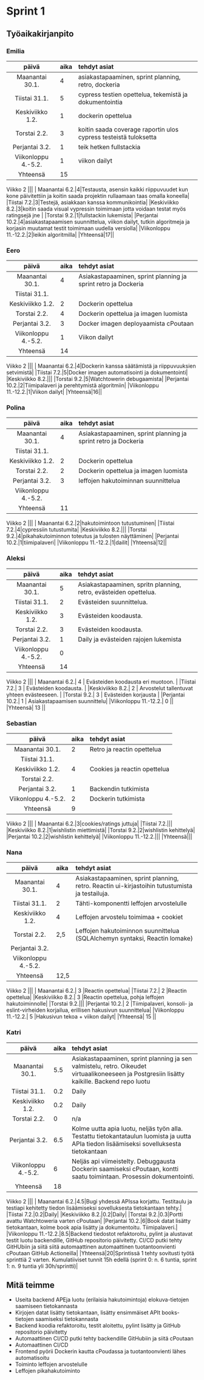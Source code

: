 # Sprint 1
## Työaikakirjanpito

### Emilia
| päivä | aika | tehdyt asiat  |
| :----:|:-----| :-----|
| Maanantai 30.1.|4|asiakastapaaminen, sprint planning, retro, dockeria|
|Tiistai 31.1.|5|cypress testien opettelua, tekemistä ja dokumentointia|
|Keskiviikko 1.2.|1|dockerin opettelua|
|Torstai 2.2.|3|koitin saada coverage raportin ulos cypress testeistä tuloksetta|
|Perjantai 3.2.|1|teik hetken fullstackia|
|Viikonloppu 4.-5.2.|1|viikon dailyt|
|Yhteensä|15||
Viikko 2
|||
| Maanantai 6.2.|4|Testausta, asensin kaikki riippuvuudet kun kone päivitettiin ja koitin saada projektin rullaamaan taas omalla koneella|
|Tiistai 7.2.|3|Testejä, asiakkaan kanssa kommunikointia|
|Keskiviikko 8.2.|3|koitin saada visual vypressin toimimaan jotta voidaan testat myös ratingsejä jne |
|Torstai 9.2.|1|fullstackin lukemista|
|Perjantai 10.2.|4|asiakastapaamisen suunnittelua, viikon dailyt, tutkin algoritmeja ja korjasin muutamat testit toimimaan uudella versiolla|
|Viikonloppu 11.-12.2.|2|leikin algoritmilla|
|Yhteensä|17||
### Eero
| päivä | aika | tehdyt asiat  |
| :----:|:-----| :-----|
| Maanantai 30.1.|4|Asiakastapaaminen, sprint planning ja sprint retro ja Dockeria|
|Tiistai 31.1.|||
|Keskiviikko 1.2.|2|Dockerin opettelua|
|Torstai 2.2.|4|Dockerin opettelua ja imagen luomista|
|Perjantai 3.2.|3|Docker imagen deployaamista cPoutaan|
|Viikonloppu 4.-5.2.|1|Viikon dailyt|
|Yhteensä|14||
Viikko 2
|||
| Maanantai 6.2.|4|Dockerin kanssa säätämistä ja riippuvuuksien setvimistä|
|Tiistai 7.2.|5|Docker imagen automatisointi ja dokumentointi|
|Keskiviikko 8.2.|||
|Torstai 9.2.|5|Watchtowerin debugaamista|
|Perjantai 10.2.|2|Tiimipalaveri ja perehtymistä algoritmiin|
|Viikonloppu 11.-12.2.|1|Viikon dailyt|
|Yhteensä|16||
### Polina
| päivä | aika | tehdyt asiat  |
| :----:|:-----| :-----|
| Maanantai 30.1.|4|Asiakastapaaminen, sprint planning ja sprint retro ja Dockeria|
|Tiistai 31.1.|||
|Keskiviikko 1.2.|2|Dockerin opettelua|
|Torstai 2.2.|2|Dockerin opettelua ja imagen luomista|
|Perjantai 3.2.|3|leffojen hakutoiminnan suunnittelua|
|Viikonloppu 4.-5.2.|||
|Yhteensä|11||
Viikko 2
|||
| Maanantai 6.2.|2|hakutoimintoon tutustuminen|
|Tiistai 7.2.|4|cypressiin tutustumita|
|Keskiviikko 8.2.|||
|Torstai 9.2.|4|pikahakutoiminnon toteutus ja tulosten näyttäminen|
|Perjantai 10.2.|1|tiimipalaveri|
|Viikonloppu 11.-12.2.|1|dailit|
|Yhteensä|12||
### Aleksi
| päivä | aika | tehdyt asiat  |
| :----:|:-----| :-----|
| Maanantai 30.1.| 5 | Asiakastapaaminen, spritn planning, retro, evästeiden opettelua.|
|Tiistai 31.1.| 2 | Evästeiden suunnittelua. |
|Keskiviikko 1.2.| 3 | Evästeiden koodausta. |
|Torstai 2.2.| 3 | Evästeiden koodausta. |
|Perjantai 3.2.| 1 | Daily ja evästeiden rajojen lukemista |
|Viikonloppu 4.-5.2.| 0 ||
|Yhteensä| 14 ||
Viikko 2
|||
| Maanantai 6.2.| 4 | Evästeiden koodausta eri muotoon. |
|Tiistai 7.2.| 3 | Evästeiden koodausta. |
|Keskiviikko 8.2.| 2 | Arvostelut tallentuvat yhteen evästeeseen. |
|Torstai 9.2.| 3 | Evästeiden korjausta |
|Perjantai 10.2.| 1 | Asiakastapaamisen suunnittelu|
|Viikonloppu 11.-12.2.| 0 ||
|Yhteensä| 13 ||
### Sebastian
| päivä | aika | tehdyt asiat  |
| :----:|:-----| :-----|
| Maanantai 30.1.|2|Retro ja reactin opettelua|
|Tiistai 31.1.|||
|Keskiviikko 1.2.|4|Cookies ja reactin opettelua|
|Torstai 2.2.|||
|Perjantai 3.2.|1|Backendin tutkimista|
|Viikonloppu 4.-5.2.|2|Dockerin tutkimista|
|Yhteensä|9||
Viikko 2
|||
| Maanantai 6.2.|3|cookies/ratings juttuja|
|Tiistai 7.2.|||
|Keskiviikko 8.2.|1|wishlistin miettimistä|
|Torstai 9.2.|2|wishlistin kehittelyä|
|Perjantai 10.2.|2|wishlistin kehittelyä|
|Viikonloppu 11.-12.2.|||
|Yhteensä|||
### Nana
| päivä | aika | tehdyt asiat  |
| :----:|:-----| :-----|
| Maanantai 30.1.| 4 |Asiakastapaaminen, sprint planning, retro. Reactin ui-kirjastoihin tutustumista ja testailuja.|
|Tiistai 31.1.| 2 |Tähti-komponentti leffojen arvostelulle|
|Keskiviikko 1.2.| 4 |Leffojen arvostelu toimimaa + cookiet|
|Torstai 2.2.| 2,5 |Leffojen hakutoiminnon suunnittelua (SQLAlchemyn syntaksi, Reactin lomake) |
|Perjantai 3.2.|||
|Viikonloppu 4.-5.2.|||
|Yhteensä| 12,5 ||
Viikko 2
|||
| Maanantai 6.2.| 3 |Reactin opettelua|
|Tiistai 7.2.| 2 |Reactin opettelua|
|Keskiviikko 8.2.| 3 |Reactin opettelua, pohja leffojen hakutoiminnolle|
|Torstai 9.2.|||
|Perjantai 10.2.| 2 |Tiimipalaveri, konsoli- ja eslint-virheiden korjailua, erillisen hakusivun suunnittelua|
|Viikonloppu 11.-12.2.| 5 |Hakusivun tekoa + viikon dailyt|
|Yhteensä| 15 ||
### Katri
| päivä | aika | tehdyt asiat  |
| :----:|:-----| :-----|
| Maanantai 30.1.|5.5|Asiakastapaaminen, sprint planning ja sen valmistelu, retro. Oikeudet virtuaalikoneeseen ja Postgresiin lisätty kaikille. Backend repo luotu|
|Tiistai 31.1.|0.2|Daily|
|Keskiviikko 1.2.|0.2|Daily|
|Torstai 2.2.|0|n/a|
|Perjantai 3.2.|6.5|Kolme uutta apia luotu, neljäs työn alla. Testattu tietokantataulun luomista ja uutta APIa tiedon lisäämiseksi sovelluksesta tietokantaan|
|Viikonloppu 4.-5.2.|6|Neljäs api viimeistelty. Debuggausta Dockerin saamiseksi cPoutaan, kontti saatu toimintaan. Prosessin dokumentointi.|
|Yhteensä|18||
Viikko 2
|||
| Maanantai 6.2.|4.5|Bugi yhdessä APIssa korjattu. Testitaulu ja testiapi kehitetty tiedon lisäämiseksi sovelluksesta tietokantaan tehty.|
|Tiistai 7.2.|0.2|Daily|
|Keskiviikko 8.2.|0.2|Daily|
|Torstai 9.2.|0.3|Portti avattu Watchtoweria varten cPoutaan|
|Perjantai 10.2.|6|Book datat lisätty tietokantaan, kolme book apia lisätty ja dokumentoitu. Tiimipalaveri.|
|Viikonloppu 11.-12.2.|8.5|Backend tiedostot refaktoroitu, pylint ja alustavat testit luotu backendille, GitHub repositorio päivitetty. CI/CD putki tehty GitHUbiin ja siitä siitä automaattinen automaattinen tuotantoonvienti cPoutaan GitHub Actioneilla|
|Yhteensä|20|Sprintissä 1 tehty sovitusti työtä sprinttiä 2 varten. Kumulatiiviset tunnit 15h edellä (sprint 0: n. 6 tuntia, sprint 1: n. 9 tuntia yli 30h/sprintti)|
## Mitä teimme

- Useita backend APEja luotu (erilaisia hakutoimintoja) elokuva-tietojen saamiseen tietokannasta
- Kirjojen datat lisätty tietokantaan, lisätty ensimmäiset APIt books-tietojen saamiseksi tietokannasta
- Backend koodia refaktoroitu, testit aloitettu, pylint lisätty ja GitHub repositorio päivitetty
- Automaattinen CI/CD putki tehty backendille GitHubiin ja siitä cPoutaan
- Automaattinen CI/CD
- Frontend pyörii Dockerin kautta cPoudassa ja tuotantoonvienti lähes automatisoitu
- Toiminto leffojen arvostelulle
- Leffojen pikahakutoiminto
